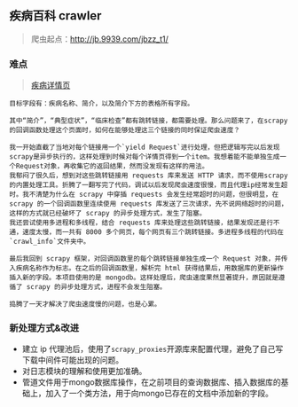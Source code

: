 ##  疾病百科 crawler

> 爬虫起点：http://jb.9939.com/jbzz_t1/

### 难点
> [疾病详情页](http://jb.9939.com/brk/)

    目标字段有：疾病名称、简介，以及简介下方的表格所有字段。

    其中“简介”，“典型症状”，“临床检查”都有跳转链接，都需要处理。那么问题来了，在scrapy的回调函数处理这个页面时，如何在能够处理这三个链接的同时保证爬虫速度？

    我一开始直截了当地对每个链接用一个`yield Request`进行处理，但把逻辑写完以后发现scrapy是异步执行的，这样处理到时候对每个详情页得到一个item。我想着能不能单独生成一个Request对象，再收集它的返回结果，然而没发现有这样的用法。
    我郁闷了很久后，想到对这些跳转链接用 requests 库来发送 HTTP 请求，而不使用scrapy的内置处理工具。折腾了一翻写完了代码，调试以后发现爬虫速度很慢，而且代理ip经常发生超时。我不清楚为什么在 scrapy 中穿插 requests 会发生经常超时的问题，但很明显，在 scrapy 的一个回调函数里连续使用 requests 库发送了三次请求，先不说网络超时的问题，这样的方式就已经破坏了 scrapy 的异步处理方式，发生了阻塞。
    我还尝试使用多进程和多线程，结合 requests 库来处理这些跳转链接，结果发现还是行不通，速度太慢，而一共有 8000 多个网页，每个网页有三个跳转链接。多进程多线程的代码在`crawl_info`文件夹中。

    最后我回到 scrapy 框架，对回调函数里的每个跳转链接单独生成一个 Request 对象，并传入疾病名称作为标志。在之后的回调函数里，解析完 html 获得结果后，用数据库的更新操作插入新的字段。本项目使用的是 mongodb。这样处理后，爬虫速度果然显著提升，原因就是遵循了 scrapy 的异步处理方式，进程不会发生阻塞。

    捣腾了一天才解决了爬虫速度慢的问题，也是心累。

### 新处理方式&改进
* 建立 ip 代理池后，使用了`scrapy_proxies`开源库来配置代理，避免了自己写下载中间件可能出现的问题。
* 对日志模块的理解和使用更加准确。
* 管道文件用于mongo数据库操作，在之前项目的查询数据库、插入数据库的基础上，加入了一个类方法，用于向mongo已存在的文档中添加新的字段。    